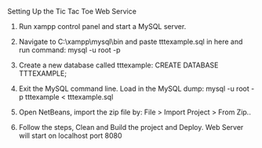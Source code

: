 Setting Up the Tic Tac Toe Web Service

1. Run xampp control panel and start a MySQL server.

2. Navigate to C:\xampp\mysql\bin and paste tttexample.sql in here and run command: mysql -u root -p

3. Create a new database called tttexample: CREATE DATABASE TTTEXAMPLE;

4. Exit the MySQL command line. Load in the MySQL dump: mysql -u root -p tttexample < tttexample.sql

5. Open NetBeans, import the zip file by: File > Import Project > From Zip..

6. Follow the steps, Clean and Build the project and Deploy. Web Server will start on localhost port 8080



